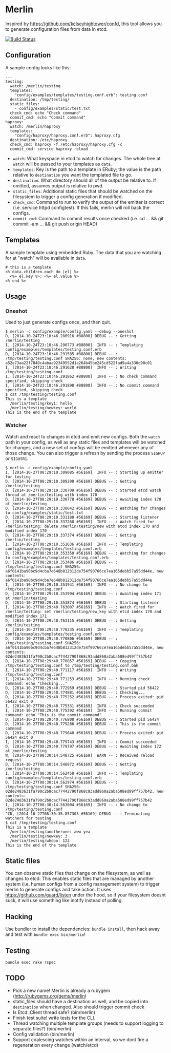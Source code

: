 # Merlin

Inspired by https://github.com/kelseyhightower/confd, this tool allows you to generate configuration files from data in etcd.

[![Build Status](https://travis-ci.org/byxorna/merlin.png?branch=master)](https://travis-ci.org/byxorna/merlin) 

## Configuration

A sample config looks like this:

    ---
    testing:
      watch: /merlin/testing
      templates:
        "config/examples/templates/testing.conf.erb": testing.conf
      destination: /tmp/testing/
      static_files:
        - config/examples/static/test.txt
      check_cmd: echo "Check command"
      commit_cmd: echo "Commit command"
    haproxy:
      watch: /merlin/haproxy
      templates:
        "config/haproxy/haproxy.conf.erb": haproxy.cfg
      destination: /etc/haproxy
      check_cmd: haproxy -f /etc/haproxy/haproxy.cfg -c
      commit_cmd: service haproxy reload

* ```watch```: What keyspace in etcd to watch for changes. The whole tree at ```watch``` will be passed to your templates as ```data```.
* ```templates```: Key is the path to a template in ERuby; the value is the path relative to ```destination``` you want the templated file to go.
* ```destination```: What directory should all of the output be relative to. If omitted, assumes output is relative to pwd.
* ```static_files```: Additional static files that should be watched on the filesystem to trigger a config generation if modified.
* ```check_cmd```: Command to run to verify the output of the emitter is correct (i.e. service httpd configtest). If this fails, merlin will roll back the configs.
* ```commit_cmd```: Command to commit results once checked (i.e. cd ... && git commit -am ... && git push origin HEAD)

## Templates

A sample template using embedded Ruby. The data that you are watching for at "watch" will be available in ```data```.

    # this is a template
    <% data.children.each do |el| %>
      <%= el.key %>: <%= el.value %>
    <% end %>


## Usage

### Oneshot

Used to just generate configs once, and then quit.

    $ merlin -c config/example/config.yaml --debug --oneshot
    D, [2014-10-24T23:10:46.280916 #88800] DEBUG -- : Getting /merlin/testing
    I, [2014-10-24T23:10:46.290773 #88800]  INFO -- : Templating config/examples/templates/testing.conf.erb
    D, [2014-10-24T23:10:46.291585 #88800] DEBUG -- : /tmp/testing/testing.conf SHA256: none, new contents: a52e73aa22f7840c4abaa92349552d1a264b45be245cd522fad9a4a330d98c01
    I, [2014-10-24T23:10:46.291628 #88800]  INFO -- : Writing /tmp/testing/testing.conf
    I, [2014-10-24T23:10:46.291862 #88800]  INFO -- : No check command specified, skipping check
    I, [2014-10-24T23:10:46.291898 #88800]  INFO -- : No commit command specified, skipping check
    $ cat /tmp/testing/testing.conf
    This is a template
      /merlin/testing/key1: hello
      /merlin/testing/newkey: world
    This is the end of the template

### Watcher

Watch and react to changes in etcd and emit new configs. Both the ```watch``` path in your config, as well as any static files and templates will be watched for changes, and a new set of configs will be emitted whenever any of those change. You can also trigger a refresh by sending the process ```SIGHUP``` or ```SIGUSR1```.

    $ merlin -c config/example/config.yaml
    I, [2014-10-27T08:29:10.309085 #56169]  INFO -- : Starting up emitter for testing
    D, [2014-10-27T08:29:10.309208 #56169] DEBUG -- : Getting /merlin/testing
    D, [2014-10-27T08:29:10.330709 #56169] DEBUG -- : Started etcd watch thread at /merlin/testing with index 170
    D, [2014-10-27T08:29:10.330778 #56169] DEBUG -- : Awaiting index 170 at /merlin/testing
    D, [2014-10-27T08:29:10.330642 #56169] DEBUG -- : Watching for changes to config/examples/static/test.txt
    D, [2014-10-27T08:29:10.331188 #56169] DEBUG -- : Starting listener
    I, [2014-10-27T08:29:10.337268 #56169]  INFO -- : Watch fired for /merlin/testing: delete /merlin/testing/new with etcd index 170 and modified index 170
    D, [2014-10-27T08:29:10.337374 #56169] DEBUG -- : Getting /merlin/testing
    I, [2014-10-27T08:29:10.351636 #56169]  INFO -- : Templating config/examples/templates/testing.conf.erb
    D, [2014-10-27T08:29:10.353350 #56169] DEBUG -- : Watching for changes to config/examples/templates/testing.conf.erb
    D, [2014-10-27T08:29:10.353486 #56169] DEBUG -- : /tmp/testing/testing.conf SHA256: a6f0141ba90bc9d4cba7e648b812312de754f90766ce7ea165debb57a55dd44e, new contents: a6f0141ba90bc9d4cba7e648b812312de754f90766ce7ea165debb57a55dd44e
    I, [2014-10-27T08:29:10.353941 #56169]  INFO -- : No change to /tmp/testing/testing.conf
    D, [2014-10-27T08:29:10.353994 #56169] DEBUG -- : Awaiting index 171 at /merlin/testing
    D, [2014-10-27T08:29:10.353874 #56169] DEBUG -- : Starting listener
    I, [2014-10-27T08:29:40.763007 #56169]  INFO -- : Watch fired for /merlin/testing: set /merlin/testing/new_key with etcd index 170 and modified index 171
    D, [2014-10-27T08:29:40.763115 #56169] DEBUG -- : Getting /merlin/testing
    I, [2014-10-27T08:29:40.770235 #56169]  INFO -- : Templating config/examples/templates/testing.conf.erb
    D, [2014-10-27T08:29:40.770806 #56169] DEBUG -- : /tmp/testing/testing.conf SHA256: a6f0141ba90bc9d4cba7e648b812312de754f90766ce7ea165debb57a55dd44e, new contents: 02de2483631fa790c2b8cac77442790f868c93add860a2aba508ed99ff757b42
    D, [2014-10-27T08:29:40.770857 #56169] DEBUG -- : Copying /tmp/testing/testing.conf to /tmp/testing/testing.conf.bak
    I, [2014-10-27T08:29:40.771117 #56169]  INFO -- : Writing /tmp/testing/testing.conf
    I, [2014-10-27T08:29:40.771253 #56169]  INFO -- : Running check command: echo "Checking..."
    D, [2014-10-27T08:29:40.772959 #56169] DEBUG -- : Started pid 56422
    D, [2014-10-27T08:29:40.774881 #56169] DEBUG -- : Checking...
    D, [2014-10-27T08:29:40.775252 #56169] DEBUG -- : Process exited: pid 56422 exit 0
    I, [2014-10-27T08:29:40.775331 #56169]  INFO -- : Check succeeded
    I, [2014-10-27T08:29:40.775392 #56169]  INFO -- : Running commit command: echo "This is the commit command"
    D, [2014-10-27T08:29:40.776808 #56169] DEBUG -- : Started pid 56424
    D, [2014-10-27T08:29:40.779286 #56169] DEBUG -- : This is the commit command
    D, [2014-10-27T08:29:40.779640 #56169] DEBUG -- : Process exited: pid 56424 exit 0
    I, [2014-10-27T08:29:40.779743 #56169]  INFO -- : Commit succeeded
    D, [2014-10-27T08:29:40.779797 #56169] DEBUG -- : Awaiting index 172 at /merlin/testing
    W, [2014-10-27T08:30:14.548725 #56169]  WARN -- : Received reload request
    D, [2014-10-27T08:30:14.548872 #56169] DEBUG -- : Getting /merlin/testing
    I, [2014-10-27T08:30:14.562458 #56169]  INFO -- : Templating config/examples/templates/testing.conf.erb
    D, [2014-10-27T08:30:14.562974 #56169] DEBUG -- : /tmp/testing/testing.conf SHA256: 02de2483631fa790c2b8cac77442790f868c93add860a2aba508ed99ff757b42, new contents: 02de2483631fa790c2b8cac77442790f868c93add860a2aba508ed99ff757b42
    I, [2014-10-27T08:30:14.563004 #56169]  INFO -- : No change to /tmp/testing/testing.conf
    ^CD, [2014-10-27T08:30:35.857303 #56169] DEBUG -- : Terminating watchers for testing
    $ cat /tmp/testing/testing.conf
    This is a template
      /merlin/testing/anotherone: aww yea
      /merlin/testing/newkey: 3
      /merlin/testing/whooo: 123
    This is the end of the template

## Static files

You can observe static files that change on the filesystem, as well as changes to etcd. This enables static files that are managed by another system (i.e. human configs from a config management system) to trigger merlin to generate configs and take action. It uses https://github.com/guard/listen under the hood, so if your filesystem doesnt suck, it will use something like inotify instead of polling.

## Hacking

Use bundler to install the dependencies: ```bundle install```, then hack away and test with ```bundle exec bin/merlin```!

## Testing

```bundle exec rake rspec```

## TODO

* Pick a new name! Merlin is already a rubygem (http://rubygems.org/gems/merlin)
* static_files should have a destination as well, and be copied into ```destination``` when changed. Also should trigger commit check
* Is Etcd::Client thread safe? (bin/merlin)
* Finish test suite! write tests for the CLI.
* Thread watching multiple template groups (needs to support logging to separate files?) (bin/merlin)
* Config validation (bin/merlin)
* Support coalescing watches within an interval, so we dont fire a regeneration every change (watch/etcd)


